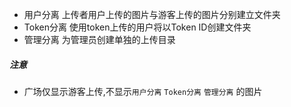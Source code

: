 
- 用户分离
上传者用户上传的图片与游客上传的图片分别建立文件夹
- Token分离
使用token上传的用户将以Token ID创建文件夹
- 管理分离
为管理员创建单独的上传目录

#####  注意
- 广场仅显示游客上传,不显示`用户分离` `Token分离` `管理分离` 的图片
